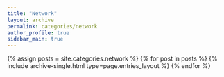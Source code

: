 ```yaml
---
title: "Network"
layout: archive
permalink: categories/network
author_profile: true
sidebar_main: true
---
```



{% assign posts = site.categories.network %}
{% for post in posts %} {% include archive-single.html type=page.entries_layout %} {% endfor %}